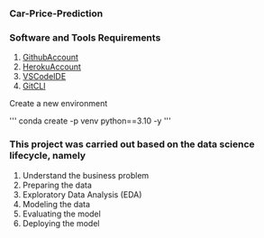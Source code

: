 ### Car-Price-Prediction

### Software and Tools Requirements

1. [GithubAccount](https://github.com)
2. [HerokuAccount](https://heroku.com)
3. [VSCodeIDE](https://code.visualstudio.com)
4. [GitCLI](https://git-scm.com/book/en/v2/)


Create a new environment

'''
conda create -p venv python==3.10 -y
'''
### This project was carried out based on the data science lifecycle, namely

1. Understand the business problem
2. Preparing the data
3. Exploratory Data Analysis (EDA)
4. Modeling the data
5. Evaluating the model
6. Deploying the model
